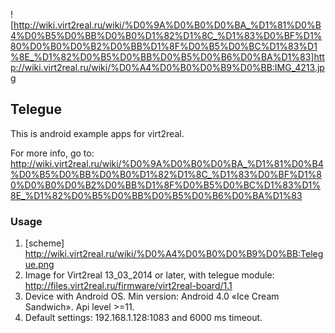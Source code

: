 ![http://wiki.virt2real.ru/wiki/%D0%9A%D0%B0%D0%BA_%D1%81%D0%B4%D0%B5%D0%BB%D0%B0%D1%82%D1%8C_%D1%83%D0%BF%D1%80%D0%B0%D0%B2%D0%BB%D1%8F%D0%B5%D0%BC%D1%83%D1%8E_%D1%82%D0%B5%D0%BB%D0%B5%D0%B6%D0%BA%D1%83]http://wiki.virt2real.ru/wiki/%D0%A4%D0%B0%D0%B9%D0%BB:IMG_4213.jpg
## Telegue
This is android example apps for virt2real.

For more info, go to: http://wiki.virt2real.ru/wiki/%D0%9A%D0%B0%D0%BA_%D1%81%D0%B4%D0%B5%D0%BB%D0%B0%D1%82%D1%8C_%D1%83%D0%BF%D1%80%D0%B0%D0%B2%D0%BB%D1%8F%D0%B5%D0%BC%D1%83%D1%8E_%D1%82%D0%B5%D0%BB%D0%B5%D0%B6%D0%BA%D1%83

### Usage

1. [scheme] http://wiki.virt2real.ru/wiki/%D0%A4%D0%B0%D0%B9%D0%BB:Telegue.png
2. Image for Virt2real 13_03_2014 or later, with telegue module:
http://files.virt2real.ru/firmware/virt2real-board/1.1
3. Device with Android OS. Min version: Android 4.0 «Ice Cream Sandwich». Api level >=11.
4. Default settings: 192.168.1.128:1083 and 6000 ms timeout.
